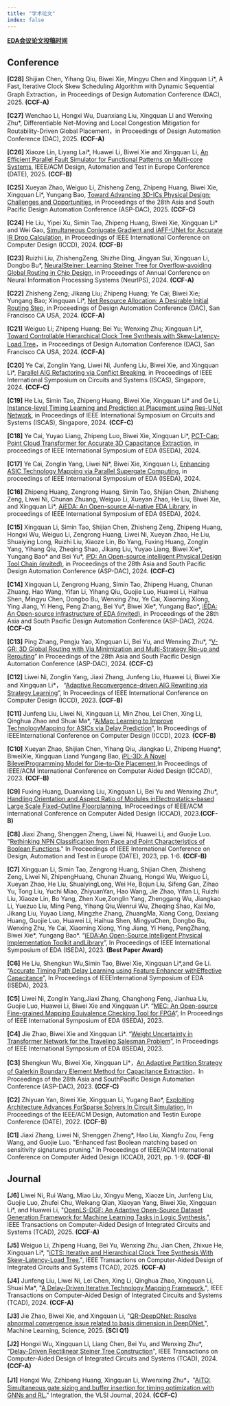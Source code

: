 ```yaml
---
title: "学术论文"
index: false
---
```


[**EDA会议论文投稿时间**](http://eda.laais.cn/)


## **Conference**

**[C28]** Shijian Chen, Yihang Qiu, Biwei Xie, Mingyu Chen and Xingquan Li*, A Fast, Iterative Clock Skew Scheduling Algorithm with Dynamic Sequential Graph Extraction，in Proceedings of Design Automation Conference (DAC), 2025. **(CCF-A)**

**[C27]**  Wenchao Li, Hongxi Wu, Duanxiang Liu, Xingquan Li and Wenxing Zhu*, Differentiable Net-Moving and Local Congestion Mitigation for Routability-Driven Global Placement，in Proceedings of Design Automation Conference (DAC), 2025. **(CCF-A)**

**[C26]** Xiaoze Lin, Liyang Lai*, Huawei Li, Biwei Xie and Xingquan Li,  [An Efficient Parallel Fault Simulator for Functional Patterns on Multi-core Systems](/res/papers/25-DATE_FS.pdf), IEEE/ACM Design, Automation and Test in Europe Conference (DATE), 2025. **(CCF-B)**

**[C25]**  Xueyan Zhao, Weiguo Li, Zhisheng Zeng, Zhipeng Huang, Biwei Xie, Xingquan Li*, Yungang Bao, [Toward Advancing 3D-ICs Physical Design: Challenges and Opportunities](/res/papers/25-ASPDAC_3D-PD.pdf), in Proceedings of the 28th Asia and South Pacific Design Automation Conference (ASP-DAC), 2025. **(CCF-C)**

**[C24]** He Liu, Yipei Xu, Simin Tao, Zhipeng Huang, Biwei Xie, Xingquan Li* and Wei Gao, [Simultaneous Conjugate Gradient and iAFF-UNet for Accurate IR Drop Calculation](/res/papers/24-ICCD_IRdrop.pdf), in Proceedings of IEEE International Conference on Computer Design (ICCD), 2024. **(CCF-B)**

**[C23]** Ruizhi Liu, ZhishengZeng, Shizhe Ding, Jingyan Sui, Xingquan Li, Dongbo Bu*, [NeuralSteiner: Learning Steiner Tree for Overflow-avoiding Global Routing in Chip Design](https://openreview.net/pdf?id=oEKFPSOWpp), in Proceedings of Annual Conference on Neural Information Processing Systems (NeurIPS), 2024. **(CCF-A)**

**[C22]** Zhisheng Zeng; Jikang Liu; Zhipeng Huang; Ye Cai; Biwei Xie; Yungang Bao; Xingquan Li*, [Net Resource Allocation: A Desirable Initial Routing Step](https://dl.acm.org/doi/abs/10.1145/3649329.3658463), in Proceedings of Design Automation Conference (DAC), San Francisco CA USA, 2024. **(CCF-A)**
   
**[C21]** Weiguo Li; Zhipeng Huang; Bei Yu; Wenxing Zhu; Xingquan Li*, [Toward Controllable Hierarchical Clock Tree Synthesis with Skew-Latency-Load Tree](https://dl.acm.org/doi/abs/10.1145/3649329.3658243)，in Proceedings of Design Automation Conference (DAC), San Francisco CA USA, 2024. **(CCF-A)**

**[C20]** Ye Cai, Zonglin Yang, Liwei Ni, Junfeng Liu, Biwei Xie, and Xingquan Li*, [Parallel AIG Refactoring via Conflict Breaking](https://arxiv.org/abs/2404.13617), in Proceedings of IEEE International Symposium on Circuits and Systems (ISCAS), Singapore, 2024. **(CCF-C)**

**[C19]** He Liu, Simin Tao, Zhipeng Huang, Biwei Xie, Xingquan Li* and Ge Li, [Instance-level Timing Learning and Prediction at Placement using Res-UNet Network](https://ieeexplore.ieee.org/abstract/document/10557949), in Proceedings of IEEE International Symposium on Circuits and Systems (ISCAS), Singapore, 2024. **(CCF-C)**

**[C18]** Ye Cai, Yuyao Liang, Zhipeng Luo, Biwei Xie, Xingquan Li*, [PCT-Cap: Point Cloud Transformer for Accurate 3D Capacitance Extraction](https://ieeexplore.ieee.org/abstract/document/10617673), in proceedings of IEEE International Symposium of EDA (ISEDA), 2024.

**[C17]** Ye Cai, Zonglin Yang, Liwei Ni*, Biwei Xie, Xingquan Li, [Enhancing ASIC Technology Mapping via Parallel Supergate Computing](https://arxiv.org/abs/2404.13614), in proceedings of IEEE International Symposium of EDA (ISEDA), 2024.

**[C16]** Zhipeng Huang, Zengrong Huang, Simin Tao, Shijian Chen, Zhisheng Zeng, Liwei Ni, Chunan Zhuang, Weiguo Li, Xueyan Zhao, He Liu, Biwei Xie, and Xingquan Li*, [AiEDA: An Open-source AI-native EDA Library](https://ieeexplore.ieee.org/abstract/document/10617562), in proceedings of IEEE International Symposium of EDA (ISEDA), 2024.

**[C15]** Xingquan Li, Simin Tao, Shijian Chen, Zhisheng Zeng, Zhipeng Huang, Hongxi Wu, Weiguo Li, Zengrong Huang, Liwei Ni, Xueyan Zhao, He Liu, Shuaiying Long, Ruizhi Liu, Xiaoze Lin, Bo Yang, Fuxing Huang, Zonglin Yang, Yihang Qiu, Zheqing Shao, Jikang Liu, Yuyao Liang, Biwei Xie*, Yungang Bao* and Bei Yu*, [iPD: An Open-source intelligent Physical Design Tool Chain (invited)](https://ieeexplore.ieee.org/abstract/document/10473932), in Proceedings of the 28th Asia and South Pacific Design Automation Conference (ASP-DAC), 2024. **(CCF-C)**

**[C14]** Xingquan Li, Zengrong Huang, Simin Tao, Zhipeng Huang, Chunan Zhuang, Hao Wang, Yifan Li, Yihang Qiu, Guojie Luo, Huawei Li, Haihua Shen, Mingyu Chen, Dongbo Bu, Wenxing Zhu, Ye Cai, Xiaoming Xiong, Ying Jiang, Yi Heng, Peng Zhang, Bei Yu*, Biwei Xie*, Yungang Bao*, [iEDA: An Open-source infrastructure of EDA (invited)]((https://ieeexplore.ieee.org/abstract/document/10473983)), in Proceedings of the 28th Asia and South Pacific Design Automation Conference (ASP-DAC), 2024. **(CCF-C)**

**[C13]** Ping Zhang, Pengju Yao, Xingquan Li, Bei Yu, and Wenxing Zhu*, “[V-GR: 3D Global Routing with Via Minimization and Multi-Strategy Rip-up and Rerouting](https://ieeexplore.ieee.org/abstract/document/10473939)” in Proceedings of the 28th Asia and South Pacific Design Automation Conference (ASP-DAC), 2024. **(CCF-C)**

**[C12]** Liwei Ni, Zonglin Yang, Jiaxi Zhang, Junfeng Liu, Huawei Li, Biwei Xie and Xingquan Li*， “[Adaptive Reconvergence-driven AIG Rewriting via Strategy Learning](https://ieeexplore.ieee.org/abstract/document/10361005)”, In Proceedings of IEEE International Conference on Computer Design (ICCD), 2023. **(CCF-B)**

**[C11]** Junfeng Liu, Liwei Ni, Xingquan Li, Min Zhou, Lei Chen, Xing Li, Qinghua Zhao and Shuai Ma*, “[AiMap: Learning to Improve TechnologyMapping for ASICs via Delay Prediction](https://ieeexplore.ieee.org/abstract/document/10360954)”, In Proceedings of IEEEInternational Conference on Computer Design (ICCD), 2023. **(CCF-B)**

**[C10]** Xueyan Zhao, Shijian Chen, Yihang Qiu, Jiangkao Li, Zhipeng Huang*, BiweiXie, Xingquan Liand Yungang Bao, [iPL-3D: A Novel BilevelProgramming Model for Die-to-Die Placement](https://ieeexplore.ieee.org/abstract/document/10323811),In Proceedings of IEEE/ACM International Conference on Computer Aided Design (ICCAD), 2023. **(CCF-B)**

**[C9]** Fuxing Huang, Duanxiang Liu, Xingquan Li, Bei Yu and Wenxing Zhu*, [Handling Orientation and Aspect Ratio of Modules inElectrostatics-based Large Scale Fixed-Outline Floorplanning](https://ieeexplore.ieee.org/abstract/document/10323841), InProceedings of IEEE/ACM International Conference on Computer Aided Design (ICCAD), 2023.**(CCF-B)**

**[C8]** Jiaxi Zhang, Shenggen Zheng, Liwei Ni, Huawei Li, and Guojie Luo. "[Rethinking NPN Classification from Face and Point Characteristics of Boolean Functions](https://ieeexplore.ieee.org/document/10136889)." In Proceedings of IEEE International Conference on Design, Automation and Test in Europe (DATE), 2023, pp. 1-6. **(CCF-B)**

**[C7]** Xingquan Li, Simin Tao, Zengrong Huang, Shijian Chen, Zhisheng Zeng, Liwei Ni, ZhipengHuang, Chunan Zhuang, Hongxi Wu, Weiguo Li, Xueyan Zhao, He Liu, ShuaiyingLong, Wei He, Bojun Liu, Sifeng Gan, Zihao Yu, Tong Liu, Yuchi Miao, ZhiyuanYan, Hao Wang, Jie Zhao, Yifan Li, Ruizhi Liu, Xiaoze Lin, Bo Yang, Zhen Xue,Zonglin Yang, Zhenggang Wu, Jiangkao Li, Yuezuo Liu, Ming Peng, Yihang Qiu,Wenrui Wu, Zheqing Shao, Kai Mo, Jikang Liu, Yuyao Liang, Mingzhe Zhang, ZhuangMa, Xiang Cong, Daxiang Huang, Guojie Luo, Huawei Li, Haihua Shen, MingyuChen, Dongbo Bu, Wenxing Zhu, Ye Cai, Xiaoming Xiong, Ying Jiang, Yi Heng, PengZhang, Biwei Xie*, Yungang Bao*. “[iEDA:An Open-Source Intelligent Physical Implementation Toolkit andLibrary](https://arxiv.org/abs/2308.01857)”, In Proceedings of IEEE International Symposium of EDA (ISEDA), 2023. **(Best Paper Award)**

**[C6]** He Liu, Shengkun Wu,Simin Tao, Biwei Xie, Xingquan Li*,and Ge Li. “[Accurate Timing Path Delay Learning using Feature Enhancer withEffective Capacitance](https://ieeexplore.ieee.org/abstract/document/10218429)”, In Proceedings of IEEEInternational Symposium of EDA (ISEDA), 2023.

**[C5]** Liwei Ni, Zonglin Yang,Jiaxi Zhang, Changhong Feng, Jianhua Liu, Guojie Luo, Huawei Li, Biwei Xie and Xingquan Li*. “[MEC: An Open-source Fine-grained Mapping Equivalence Checking Tool for FPGA](https://ieeexplore.ieee.org/abstract/document/10218412)”, In Proceedings of IEEE International Symposium of EDA (ISEDA), 2023.

**[C4]** Jie Zhao, Biwei Xie and Xingquan Li*. “[Weight Uncertainty in Transformer Network for the Traveling Salesman Problem](https://ieeexplore.ieee.org/abstract/document/10218491)”, In Proceedings of IEEE International Symposium of EDA (ISEDA), 2023.

**[C3]** Shengkun Wu, Biwei Xie, Xingquan Li*，[An Adaptive Partition Strategy of Galerkin Boundary Element Method for Capacitance Extraction](https://dl.acm.org/doi/abs/10.1145/3566097.3567903)，In Proceedings of the 28th Asia and SouthPacific Design Automation Conference (ASP-DAC), 2023. **(CCF-C)**

**[C2]** Zhiyuan Yan, Biwei Xie, Xingquan Li, Yugang Bao*, [Exploiting Architecture Advances ForSparse Solvers In Circuit Simulation](https://ieeexplore.ieee.org/abstract/document/9774499), In Proceedings of the IEEE/ACM Design, Automation and Testin Europe Conference (DATE), 2022. **(CCF-B)**

**[C1]** Jiaxi Zhang, Liwei Ni, Shenggen Zheng*, Hao Liu, Xiangfu Zou, Feng Wang, and Guojie Luo. "Enhanced fast Boolean matching based on sensitivity signatures pruning." In Proceedings of IEEE/ACM International Conference on Computer Aided Design (ICCAD), 2021, pp. 1-9. **(CCF-B)**

## **Journal**
**[J6]** Liwei Ni, Rui Wang, Miao Liu, Xingyu Meng, Xiaoze Lin, Junfeng Liu, Guojie Luo, Zhufei Chu, Weikang Qian, Xiaoyan Yang, Biwei Xie, Xingquan Li*, and Huawei Li, "[OpenLS-DGF: An Adaptive Open-Source Dataset Generation Framework for Machine Learning Tasks in Logic Synthesis.](https://ieeexplore.ieee.org/document/10916748/)", IEEE Transactions on Computer-Aided Design of Integrated Circuits and Systems (TCAD), 2025. **(CCF-A)**

**[J5]** Weiguo Li, Zhipeng Huang, Bei Yu, Wenxing Zhu, Jian Chen, Zhixue He, Xingquan Li*, "[iCTS: Iterative and Hierarchical Clock Tree Synthesis With Skew-Latency-Load Tree.](https://ieeexplore.ieee.org/document/10916748/)", IEEE Transactions on Computer-Aided Design of Integrated Circuits and Systems (TCAD), 2025. **(CCF-A)**

**[J4]** Junfeng Liu, Liwei Ni, Lei Chen, Xing Li, Qinghua Zhao, Xingquan Li, Shuai Ma*, "[A Delay-Driven Iterative Technology Mapping Framework.](https://ieeexplore.ieee.org/abstract/document/10818751/)", IEEE Transactions on Computer-Aided Design of Integrated Circuits and Systems (TCAD), 2024. **(CCF-A)**

**[J3]** Jie Zhao, Biwei Xie, and Xingquan Li, "[QR-DeepONet: Resolve abnormal convergence issue related to basis dimension in DeepONet.](https://iopscience.iop.org/article/10.1088/2632-2153/ada0a5)", Machine Learning, Science, 2025. **(SCI Q1)**

**[J2]** Hongxi Wu, Xingquan Li, Liang Chen, Bei Yu, and Wenxing Zhu*, "[Delay-Driven Rectilinear Steiner Tree Construction](https://ieeexplore.ieee.org/document/10756606)", IEEE Transactions on Computer-Aided Design of Integrated Circuits and Systems (TCAD), 2024. **(CCF-A)**


**[J1]** Hongxi Wu, Zzhipeng Huang, Xingquan Li, Wwenxing Zhu*，"[AiTO: Simultaneous gate sizing and buffer insertion for timing optimization with GNNs and RL.](https://www.sciencedirect.com/science/article/abs/pii/S0167926024000750)" Integration, the VLSI Journal, 2024. **(CCF-C)**